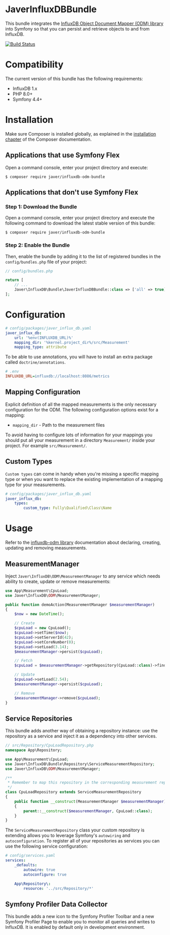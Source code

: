 JaverInfluxDBBundle
===================

This bundle integrates the [InfluxDB Object Document Mapper (ODM) library](https://github.com/javer/influxdb-odm)
into Symfony so that you can persist and retrieve objects to and from InfluxDB.

[![Build Status](https://secure.travis-ci.org/javer/JaverInfluxDBBundle.png?branch=master)](http://travis-ci.org/javer/JaverInfluxDBBundle)

Compatibility
=============

The current version of this bundle has the following requirements:
* InfluxDB 1.x
* PHP 8.0+
* Symfony 4.4+

Installation
============

Make sure Composer is installed globally, as explained in the
[installation chapter](https://getcomposer.org/doc/00-intro.md)
of the Composer documentation.

Applications that use Symfony Flex
----------------------------------

Open a command console, enter your project directory and execute:

```console
$ composer require javer/influxdb-odm-bundle
```

Applications that don't use Symfony Flex
----------------------------------------

### Step 1: Download the Bundle

Open a command console, enter your project directory and execute the
following command to download the latest stable version of this bundle:

```console
$ composer require javer/influxdb-odm-bundle
```

### Step 2: Enable the Bundle

Then, enable the bundle by adding it to the list of registered bundles
in the `config/bundles.php` file of your project:

```php
// config/bundles.php

return [
    // ...
    Javer\InfluxDB\Bundle\JaverInfluxDBBundle::class => ['all' => true],
];
```

Configuration
=============

```yaml
# config/packages/javer_influx_db.yaml
javer_influx_db:
    url: '%env(INFLUXDB_URL)%'
    mapping_dir: '%kernel.project_dir%/src/Measurement'
    mapping_type: attribute
```

To be able to use annotations, you will have to install an extra package called `doctrine/annotations`.

```ini
# .env
INFLUXDB_URL=influxdb://localhost:8086/metrics
```

Mapping Configuration
---------------------

Explicit definition of all the mapped measurements is the only necessary configuration for the ODM. 
The following configuration options exist for a mapping:
* `mapping_dir` - Path to the measurement files

To avoid having to configure lots of information for your mappings you should put all your measurement
in a directory ``Measurement/`` inside your project. For example ``src/Measurement/``.

Custom Types
------------

`Custom types` can come in handy when you're missing a specific mapping type or when you want to replace
the existing implementation of a mapping type for your measurements.

```yaml
# config/packages/javer_influx_db.yaml
javer_influx_db:
    types:
        custom_type: Fully\Qualified\Class\Name
```

Usage
=====

Refer to the [influxdb-odm library](https://github.com/javer/influxdb-odm) documentation
about declaring, creating, updating and removing measurements.

MeasurementManager
------------------

Inject `Javer\InfluxDB\ODM\MeasurementManager` to any service which needs ability to create,
update or remove measurements:

```php
use App\Measurement\CpuLoad;
use Javer\InfluxDB\ODM\MeasurementManager;

public function demoAction(MeasurementManager $measurementManager)
{
    $now = new DateTime();

    // Create
    $cpuLoad = new CpuLoad();
    $cpuLoad->setTime($now);
    $cpuLoad->setServerId(42);
    $cpuLoad->setCoreNumber(0);
    $cpuLoad->setLoad(3.14);
    $measurementManager->persist($cpuLoad);

    // Fetch
    $cpuLoad = $measurementManager->getRepository(CpuLoad::class)->find($now);

    // Update
    $cpuLoad->setLoad(2.54);
    $measurementManager->persist($cpuLoad);

    // Remove
    $measurementManager->remove($cpuLoad);
}
```

Service Repositories
--------------------

This bundle adds another way of obtaining a repository instance:
use the repository as a service and inject it as a dependency into other services.

```php
// src/Repository/CpuLoadRepository.php
namespace App\Repository;

use App\Measurement\CpuLoad;
use Javer\InfluxDB\Bundle\Repository\ServiceMeasurementRepository;
use Javer\InfluxDB\ODM\MeasurementManager;

/**
 * Remember to map this repository in the corresponding measurement repositoryClass.
 */
class CpuLoadRepository extends ServiceMeasurementRepository
{
    public function __construct(MeasurementManager $measurementManager)
    {
        parent::__construct($measurementManager, CpuLoad::class);
    }
}
```

The `ServiceMeasurementRepository` class your custom repository is extending allows you to
leverage Symfony's `autowiring` and `autoconfiguration`. To register all of your
repositories as services you can use the following service configuration:

```yaml
# config/services.yaml
services:
    _defaults:
        autowire: true
        autoconfigure: true

    App\Repository\:
        resource: '../src/Repository/*'
```

Symfony Profiler Data Collector
-------------------------------

This bundle adds a new icon to the Symfony Profiler Toolbar and a new Symfony Profiler Page to enable you to monitor
all queries and writes to InfluxDB. It is enabled by default only in development environment.

